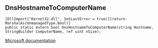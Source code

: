 ## DnsHostnameToComputerName

```
[DllImport("Kernel32.dll", SetLastError = true)][return: MarshalAs(UnmanagedType.Bool)]
public static extern bool DnsHostnameToComputerName(string Hostname, StringBuilder ComputerName, ref uint nSize);
```

[Microsoft documentation](https://docs.microsoft.com/en-us/windows/win32/api/winbase/nf-winbase-dnshostnametocomputername)
